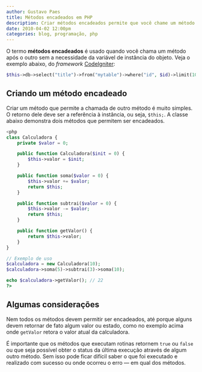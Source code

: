 ```yaml
---
author: Gustavo Paes
title: Métodos encadeados em PHP
description: Criar métodos encadeados permite que você chame um método após o outro, sem precisar utilizar a variável de instância.
date: 2010-04-02 12:00pm
categories: blog, programação, php
---
```


O termo **métodos encadeados** é usado quando você chama um método após o outro sem a necessidade da variável de instância do objeto. Veja o exemplo abaixo, do _framework_ [CodeIgniter](http://codeigniter.com/):

``` php
$this->db->select("title")->from("mytable")->where("id", $id)->limit(10, 20);
```

## Criando um método encadeado

Criar um método que permite a chamada de outro método é muito simples. O retorno dele deve ser a referência à instância, ou seja, `$this;`. A classe abaixo demonstra dois métodos que permitem ser encadeados.

``` php
<php
class Calculadora {
    private $valor = 0;

    public function Calculadora($init = 0) {
        $this->valor = $init;
    }

    public function soma($valor = 0) {
        $this->valor += $valor;
        return $this;
    }

    public function subtrai($valor = 0) {
        $this->valor -= $valor;
        return $this;
    }

    public function getValor() {
        return $this->valor;
    }
}

// Exemplo de uso
$calculadora = new Calculadora(10);
$calculadora->soma(5)->subtrai(3)->soma(10);

echo $calculadora->getValor(); // 22
?>
```

## Algumas considerações

Nem todos os métodos devem permitir ser encadeados, até porque alguns devem retornar de fato algum valor ou estado, como no exemplo acima onde `getValor` retora o valor atual da calculadora.

É importante que os métodos que executam rotinas retornem `true` ou `false` ou que seja possível obter o status da última execução através de algum outro método. Sem isso pode ficar difícil saber o que foi executado e realizado com sucesso ou onde ocorreu o erro &#8212; em qual dos métodos.


